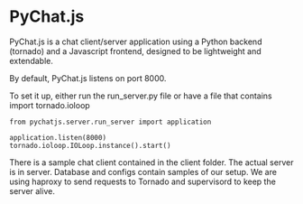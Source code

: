PyChat.js
=========

PyChat.js is a chat client/server application using a Python backend (tornado) and a Javascript frontend, designed to be lightweight and extendable.


By default, PyChat.js listens on port 8000.

To set it up, either run the run_server.py file or have a file that contains
    import tornado.ioloop
    
    from pychatjs.server.run_server import application 
    
    application.listen(8000)
    tornado.ioloop.IOLoop.instance().start()
    
There is a sample chat client contained in the client folder. The actual server is in server. Database and configs contain samples of our setup.
We are using haproxy to send requests to Tornado and supervisord to keep the server alive.
